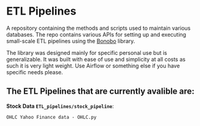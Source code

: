 # ETL Pipelines
A repository containing the methods and scripts used to maintain various databases. The repo contains various APIs for setting up and executing small-scale ETL pipelines using the [Bonobo](https://github.com/python-bonobo) library.

The library was designed mainly for specific personal use but is generalizable. It was built with ease of use and simplicity at all costs as such it is very light weight. Use Airflow or something else if you have specific needs please.

## The ETL Pipelines that are currently avalible are:

**Stock Data `ETL_pipelines/stock_pipeline`**:
```
OHLC Yahoo Finance data - OHLC.py
```
